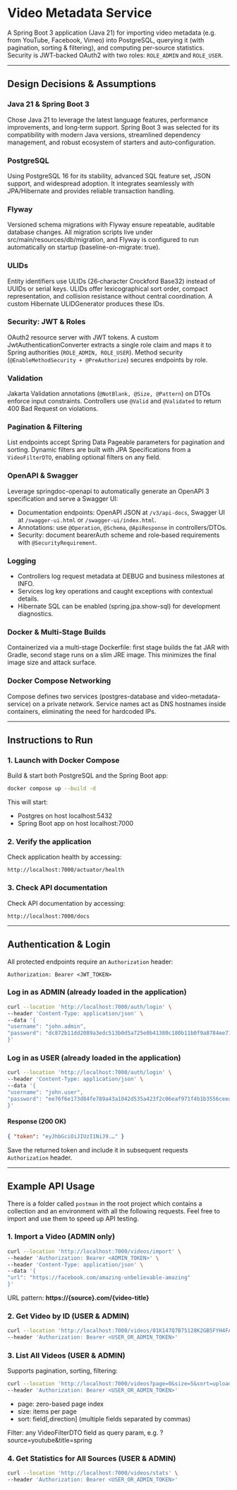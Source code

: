 # Video Metadata Service

A Spring Boot 3 application (Java 21) for importing video metadata (e.g. from YouTube, Facebook, Vimeo) into PostgreSQL, querying it (with pagination, sorting & filtering), and computing per-source statistics. Security is JWT-backed OAuth2 with two roles: `ROLE_ADMIN` and `ROLE_USER`.

---

## Design Decisions & Assumptions

### Java 21 & Spring Boot 3
Chose Java 21 to leverage the latest language features, performance improvements, and long‑term support. Spring Boot 3 was selected for its compatibility with modern Java versions, streamlined dependency management, and robust ecosystem of starters and auto‑configuration.

### PostgreSQL
Using PostgreSQL 16 for its stability, advanced SQL feature set, JSON support, and widespread adoption. It integrates seamlessly with JPA/Hibernate and provides reliable transaction handling.

### Flyway
Versioned schema migrations with Flyway ensure repeatable, auditable database changes. All migration scripts live under src/main/resources/db/migration, and Flyway is configured to run automatically on startup (baseline-on-migrate: true).

### ULIDs
Entity identifiers use ULIDs (26‑character Crockford Base32) instead of UUIDs or serial keys. ULIDs offer lexicographical sort order, compact representation, and collision resistance without central coordination. A custom Hibernate ULIDGenerator produces these IDs.

### Security: JWT & Roles
OAuth2 resource server with JWT tokens. A custom JwtAuthenticationConverter extracts a single role claim and maps it to Spring authorities (```ROLE_ADMIN, ROLE_USER```). Method security (```@EnableMethodSecurity + @PreAuthorize```) secures endpoints by role.

### Validation
Jakarta Validation annotations (```@NotBlank, @Size, @Pattern```) on DTOs enforce input constraints. Controllers use ```@Valid``` and ```@Validated``` to return 400 Bad Request on violations.

### Pagination & Filtering
List endpoints accept Spring Data Pageable parameters for pagination and sorting. Dynamic filters are built with JPA Specifications from a ```VideoFilterDTO```, enabling optional filters on any field.

### OpenAPI & Swagger
Leverage springdoc-openapi to automatically generate an OpenAPI 3 specification and serve a Swagger UI:
- Documentation endpoints: OpenAPI JSON at ```/v3/api-docs```, Swagger UI at ```/swagger-ui.html``` or ```/swagger-ui/index.html```.
- Annotations: use ```@Operation```, ```@Schema```, ```@ApiResponse``` in controllers/DTOs.
- Security: document bearerAuth scheme and role‐based requirements with ```@SecurityRequirement```.

### Logging
- Controllers log request metadata at DEBUG and business milestones at INFO.
- Services log key operations and caught exceptions with contextual details.
- Hibernate SQL can be enabled (spring.jpa.show-sql) for development diagnostics.

### Docker & Multi‑Stage Builds
Containerized via a multi‑stage Dockerfile: first stage builds the fat JAR with Gradle, second stage runs on a slim JRE image. This minimizes the final image size and attack surface.

### Docker Compose Networking
Compose defines two services (postgres-database and video-metadata-service) on a private network. Service names act as DNS hostnames inside containers, eliminating the need for hardcoded IPs.

---

## Instructions to Run

### 1. Launch with Docker Compose
Build & start both PostgreSQL and the Spring Boot app:

```bash
docker compose up --build -d
```

This will start:
- Postgres on host localhost:5432
- Spring Boot app on host localhost:7000

### 2. Verify the application
Check application health by accessing:

```
http://localhost:7000/actuator/health
```

### 3. Check API documentation
Check API documentation by accessing:

```
http://localhost:7000/docs
```

---

## Authentication & Login
All protected endpoints require an ```Authorization``` header:

```
Authorization: Bearer <JWT_TOKEN>
```

### Log in as ADMIN (already loaded in the application)

```bash
curl --location 'http://localhost:7000/auth/login' \
--header 'Content-Type: application/json' \
--data '{
"username": "john.admin",
"password": "dc872b11dd2089a3edc513b0d5a725e0b41380c180b11b0f9a8784ee714d189b"
}'
```

### Log in as USER (already loaded in the application)

```bash
curl --location 'http://localhost:7000/auth/login' \
--header 'Content-Type: application/json' \
--data '{
"username": "john.user",
"password": "ee76f6e173d84fe789a43a1042d535a423f2c06eaf971f4b1b3556ceea202aac"
}'
```

#### Response (200 OK)

```json
{ "token": "eyJhbGciOiJIUzI1NiJ9.…" }
```

Save the returned token and include it in subsequent requests ```Authorization``` header.

---

## Example API Usage

There is a folder called ```postman``` in the root project which contains a collection and an environment with all the 
following requests. Feel free to import and use them to speed up API testing.

### 1. Import a Video (ADMIN only)
```bash
curl --location 'http://localhost:7000/videos/import' \
--header 'Authorization: Bearer <ADMIN_TOKEN>' \
--header 'Content-Type: application/json' \
--data '{
"url": "https://facebook.com/amazing-unbelievable-amazing"
}'
```
URL pattern: **https://{source}.com/{video-title}**

### 2. Get Video by ID (USER & ADMIN)
```bash
curl --location 'http://localhost:7000/videos/01K147Q7B75128K2GB5FYH4FA4' \
--header 'Authorization: Bearer <USER_OR_ADMIN_TOKEN>'
```
   
### 3. List All Videos (USER & ADMIN)
Supports pagination, sorting, filtering:

```bash
curl --location 'http://localhost:7000/videos?page=0&size=5&sort=uploadDate,durationInSeconds,desc&source=youtube' \
--header 'Authorization: Bearer <USER_OR_ADMIN_TOKEN>'
```

- page: zero-based page index
- size: items per page
- sort: field[,direction] (multiple fields separated by commas)

Filter: any VideoFilterDTO field as query param, e.g. ?source=youtube&title=spring

### 4. Get Statistics for All Sources (USER & ADMIN)
```bash
curl --location 'http://localhost:7000/videos/stats' \
--header 'Authorization: Bearer <USER_OR_ADMIN_TOKEN>'
```